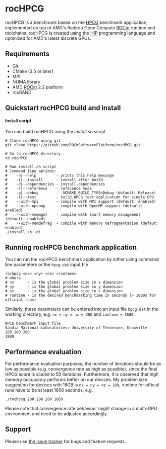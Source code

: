 # rocHPCG
rocHPCG is a benchmark based on the [HPCG][] benchmark application, implemented on top of AMD's Radeon Open Compute [ROCm][] runtime and toolchains. rocHPCG is created using the [HIP][] programming language and optimized for AMD's latest discrete GPUs.

## Requirements
* Git
* CMake (3.5 or later)
* MPI
* NUMA library
* AMD [ROCm] 2.2 platform
* rocRAND

## Quickstart rocHPCG build and install

#### Install script
You can build rocHPCG using the *install.sh* script
```
# Clone rocHPCG using git
git clone https://github.com/ROCmSoftwarePlatform/rocHPCG.git

# Go to rocHPCG directory
cd rocHPCG

# Run install.sh script
# Command line options:
#    -h|--help         - prints this help message
#    -i|--install      - install after build
#    -d|--dependencies - install dependencies
#    -r|--reference    - reference mode
#    -g|--debug        - -DCMAKE_BUILD_TYPE=Debug (default: Release)
#    -t|--test         - build HPCG test application for single GPU
#    --with-mpi        - compile with MPI support (default: enabled)
#    --with-openmp     - compile with OpenMP support (default: enabled)
#    --with-memmgmt    - compile with smart memory management (default: enabled)
#    --with-memdefrag  - compile with memory defragmentation (defaut: enabled)
./install.sh -di
```

## Running rocHPCG benchmark application
You can run the rocHPCG benchmark application by either using command line parameters or the `hpcg.dat` input file
```
rochpcg <nx> <ny> <nz> <runtime>
# where
# nx      - is the global problem size in x dimension
# ny      - is the global problem size in y dimension
# nz      - is the global problem size in z dimension
# runtime - is the desired benchmarking time in seconds (> 1800s for official runs)
```

Similarly, these parameters can be entered into an input file `hpcg.dat` in the working directory, e.g. `nx = ny = nz = 280` and `runtime = 1800`.
```
HPCG benchmark input file
Sandia National Laboratories; University of Tennessee, Knoxville
280 280 280
1800
```

## Performance evaluation
For performance evaluation purposes, the number of iterations should be as low as possible (e.g. convergence rate as high as possible), since the final HPCG score is scaled to 50 iterations.
Furthermore, it is observed that high memory occupancy performs better on our devices. My problem size suggestion for devices with 16GB is `nx = ny = nz = 280`, runtime for official runs have to be at least 1800 seconds, e.g.
```
./rochpcg 280 280 280 1860
```
Please note that convergence rate behaviour might change in a multi-GPU environment and need to be adjusted accordingly.

## Support
Please use [the issue tracker][] for bugs and feature requests.

[HPCG]: https://www.hpcg-benchmark.org/
[ROCm]: https://github.com/RadeonOpenCompute/ROCm
[HIP]: https://github.com/GPUOpen-ProfessionalCompute-Tools/HIP/
[the issue tracker]: https://github.com/ROCmSoftwarePlatform/rocHPCG/issues
